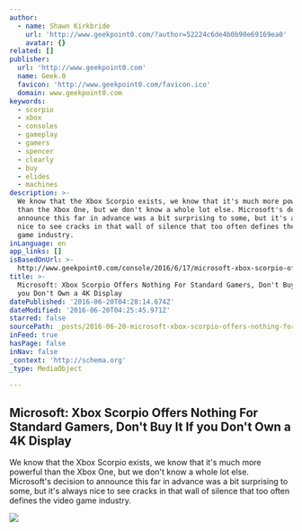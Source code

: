 ```yaml
---
author:
  - name: Shawn Kirkbride
    url: 'http://www.geekpoint0.com/?author=52224c6de4b0b90e69169ea0'
    avatar: {}
related: []
publisher:
  url: 'http://www.geekpoint0.com'
  name: Geek.0
  favicon: 'http://www.geekpoint0.com/favicon.ico'
  domain: www.geekpoint0.com
keywords:
  - scorpio
  - xbox
  - consoles
  - gameplay
  - gamers
  - spencer
  - clearly
  - buy
  - elides
  - machines
description: >-
  We know that the Xbox Scorpio exists, we know that it's much more powerful
  than the Xbox One, but we don't know a whole lot else. Microsoft's decision to
  announce this far in advance was a bit surprising to some, but it's always
  nice to see cracks in that wall of silence that too often defines the video
  game industry.
inLanguage: en
app_links: []
isBasedOnUrl: >-
  http://www.geekpoint0.com/console/2016/6/17/microsoft-xbox-scorpio-offers-nothing-for-standard-gamers-dont-buy-it-if-you-dont-own-a-4k-display
title: >-
  Microsoft: Xbox Scorpio Offers Nothing For Standard Gamers, Don't Buy It If
  you Don't Own a 4K Display
datePublished: '2016-06-20T04:28:14.674Z'
dateModified: '2016-06-20T04:25:45.971Z'
starred: false
sourcePath: _posts/2016-06-20-microsoft-xbox-scorpio-offers-nothing-for-standard-gamers.md
inFeed: true
hasPage: false
inNav: false
_context: 'http://schema.org'
_type: MediaObject

---
```

<article style=""><h1>Microsoft: Xbox Scorpio Offers Nothing For Standard Gamers, Don't Buy It If you Don't Own a 4K Display</h1><p>We know that the Xbox Scorpio exists, we know that it's much more powerful than the Xbox One, but we don't know a whole lot else. Microsoft's decision to announce this far in advance was a bit surprising to some, but it's always nice to see cracks in that wall of silence that too often defines the video game industry.</p><img src="http://static1.squarespace.com/static/54ee77a9e4b05efebc2c5984/54eeb422e4b021bc7efd0b5f/5763fb87be6594afef4b842e/1466170517930/3082353-scorpio.jpg?format=1000w" /></article>